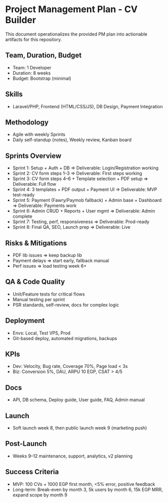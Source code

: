 # Project Management Plan - CV Builder

This document operationalizes the provided PM plan into actionable artifacts for this repository.

## Team, Duration, Budget
- Team: 1 Developer
- Duration: 8 weeks
- Budget: Bootstrap (minimal)

## Skills
- Laravel/PHP, Frontend (HTML/CSS/JS), DB Design, Payment Integration

## Methodology
- Agile with weekly Sprints
- Daily self-standup (notes), Weekly review, Kanban board

## Sprints Overview
- Sprint 1: Setup + Auth + DB ⇒ Deliverable: Login/Registration working
- Sprint 2: CV form steps 1–3 ⇒ Deliverable: First steps working
- Sprint 3: CV form steps 4–6 + Template selection + PDF setup ⇒ Deliverable: Full flow
- Sprint 4: 3 templates + PDF output + Payment UI ⇒ Deliverable: MVP test-ready
- Sprint 5: Payment (Fawry/Paymob fallback) + Admin base + Dashboard ⇒ Deliverable: Payments work
- Sprint 6: Admin CRUD + Reports + User mgmt ⇒ Deliverable: Admin complete
- Sprint 7: Testing, perf, responsiveness ⇒ Deliverable: Prod-ready
- Sprint 8: Final QA, SEO, Launch prep ⇒ Deliverable: Live

## Risks & Mitigations
- PDF lib issues ⇒ keep backup lib
- Payment delays ⇒ start early, fallback manual
- Perf issues ⇒ load testing week 6+

## QA & Code Quality
- Unit/Feature tests for critical flows
- Manual testing per sprint
- PSR standards, self-review, docs for complex logic

## Deployment
- Envs: Local, Test VPS, Prod
- Git-based deploy, automated migrations, backups

## KPIs
- Dev: Velocity, Bug rate, Coverage 70%, Page load < 3s
- Biz: Conversion 5%, DAU, ARPU 10 EGP, CSAT > 4/5

## Docs
- API, DB schema, Deploy guide, User guide, FAQ, Admin manual

## Launch
- Soft launch week 8, then public launch week 9 (marketing push)

## Post-Launch
- Weeks 9–12 maintenance, support, analytics, v2 planning

## Success Criteria
- MVP: 100 CVs + 1000 EGP first month, <5% error, positive feedback
- Long-term: Break-even by month 3, 5k users by month 6, 15k EGP MRR, expand scope by month 9
